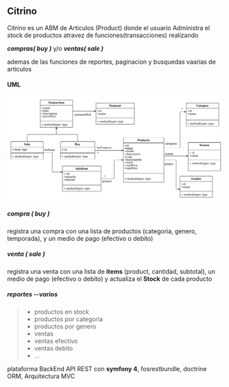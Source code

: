 
## Citrino

Citrino es un ABM de Articulos (Product) donde el usuario Administra el stock de productos atravez de funciones(transacciones) realizando

***compras( buy )***    y/o   ***ventas( sale )***

ademas de las funciones de reportes, paginacion y busquedas vaarias de articulos 

#### UML

![uml](uml/citrino.png)


##### compra ( buy )
registra una compra con una lista de productos (categoria, genero, temporada), y un medio de pago (efectivo o debito)
##### venta ( sale )
registra una venta con una lista de **items** (product, cantidad, subtotal), un medio de pago (efectivo o debito) y actualiza  el **Stock** de cada producto 


##### reportes --varios
> * productos en stock
> * productos por categoria
> * productos por genero
> * ventas
> * ventas efectivo
> * ventas debito
> * \...



plataforma BackEnd API REST con  **symfony 4**, fosrestbundle, doctrine ORM, Arquitectura MVC

